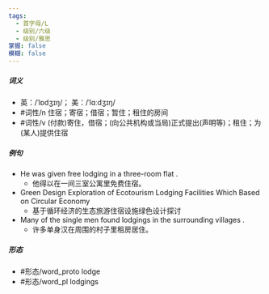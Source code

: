 ```yaml
---
tags:
  - 首字母/L
  - 级别/六级
  - 级别/雅思
掌握: false
模糊: false
---
```

##### 词义
- 英：/ˈlɒdʒɪŋ/； 美：/ˈlɑːdʒɪŋ/
- #词性/n  住宿；寄宿；借宿；暂住；租住的房间
- #词性/v  (付款)寄住，借宿；(向公共机构或当局)正式提出(声明等)；租住；为(某人)提供住宿
##### 例句
- He was given free lodging in a three-room flat .
	- 他得以在一间三室公寓里免费住宿。
- Green Design Exploration of Ecotourism Lodging Facilities Which Based on Circular Economy
	- 基于循环经济的生态旅游住宿设施绿色设计探讨
- Many of the single men found lodgings in the surrounding villages .
	- 许多单身汉在周围的村子里租房居住。
##### 形态
- #形态/word_proto lodge
- #形态/word_pl lodgings
